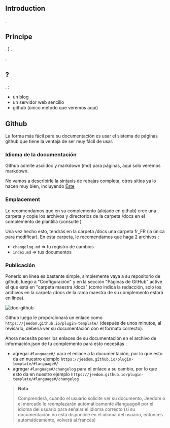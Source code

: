 # 

## Introduction

.

## Principe

. [](https://doc.jeedom.com/es_ES/dev/structure_info_json) ) .

.

##  ?

. :

- un blog
- un servidor web sencillo
- github (único método que veremos aquí)

## Github

La forma más fácil para su documentación es usar el sistema de páginas github que tiene la ventaja de ser muy fácil de usar.

### Idioma de la documentación

Github admite asciidoc y markdown (md) para páginas, aquí solo veremos markdown.

No vamos a describirle la sintaxis de rebajas completa, otros sitios ya lo hacen muy bien, incluyendo [Éste](https://guides.github.com/pdfs/markdown-cheatsheet-online.pdf)

### Emplacement

Le recomendamos que en su complemento (alojado en github) cree una carpeta y copie los archivos y directorios de la carpeta /docs en el complemento de plantilla (consulte [](https://doc.jeedom.com/es_ES/dev/plugin_template) )

Una vez hecho esto, tendrás en la carpeta /docs una carpeta fr_FR (la única para modificar). En esta carpeta, le recomendamos que haga 2 archivos :

- ``changelog.md`` => tu registro de cambios
- ``index.md`` => tus documentos

### Publicación

Ponerlo en línea es bastante simple, simplemente vaya a su repositorio de github, luego a "Configuración" y en la sección "Páginas de GitHub" active el que está en "carpeta maestra /docs" (como indica la redacción, solo los archivos en la carpeta /docs de la rama maestra de su complemento estará en línea).

![doc-github](images/tutoDoc.png)

Github luego le proporcionará un enlace como ``https://jeedom.github.io/plugin-template/`` (después de unos minutos, al revisarlo, debería ver su documentación con el formato correcto).

Ahora necesita poner los enlaces de su documentación en el archivo de información.json de tu complemento para esto necesitas :

- agregar ``#language#/`` para el enlace a la documentación, por lo que esto da en nuestro ejemplo ``https://jeedom.github.io/plugin-template/#language#/``
- agregar ``#language#/changelog`` para el enlace a su cambio, por lo que esto da en nuestro ejemplo ``https://jeedom.github.io/plugin-template/#language#/changelog``

> **Nota**
>
> Comprenderá, cuando el usuario solicite ver su documento, Jeedom o el mercado lo reemplazarán automáticamente #language# por el idioma del usuario para señalar el idioma correcto (si su documentación no está disponible en el idioma del usuario, entonces automáticamente, volverá al francés)
